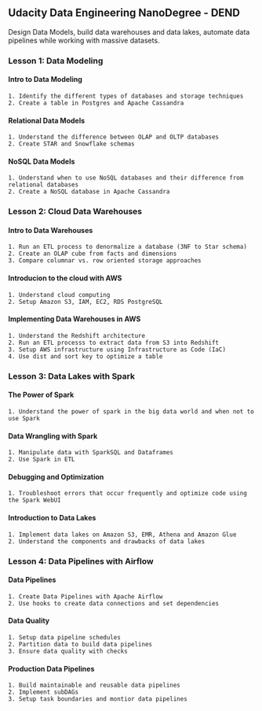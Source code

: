 ## Udacity Data Engineering NanoDegree - DEND
Design Data Models, build data warehouses and data lakes, automate data pipelines while working with massive datasets. 

### Lesson 1: Data Modeling
#### Intro to Data Modeling
	1. Identify the different types of databases and storage techniques
	2. Create a table in Postgres and Apache Cassandra
#### Relational Data Models
	1. Understand the difference between OLAP and OLTP databases
	2. Create STAR and Snowflake schemas
#### NoSQL Data Models
	1. Understand when to use NoSQL databases and their difference from relational databases
	2. Create a NoSQL database in Apache Cassandra

### Lesson 2: Cloud Data Warehouses
#### Intro to Data Warehouses
	1. Run an ETL process to denormalize a database (3NF to Star schema)
	2. Create an OLAP cube from facts and dimensions
	3. Compare columnar vs. row oriented storage approaches
#### Introducion to the cloud with AWS
	1. Understand cloud computing
	2. Setup Amazon S3, IAM, EC2, RDS PostgreSQL 
#### Implementing Data Warehouses in AWS
	1. Understand the Redshift architecture
	2. Run an ETL processs to extract data from S3 into Redshift
	3. Setup AWS infrastructure using Infrastructure as Code (IaC)
	4. Use dist and sort key to optimize a table

### Lesson 3: Data Lakes with Spark
#### The Power of Spark
	1. Understand the power of spark in the big data world and when not to use Spark
#### Data Wrangling with Spark 
	1. Manipulate data with SparkSQL and Dataframes
	2. Use Spark in ETL 
#### Debugging and Optimization
	1. Troubleshoot errors that occur frequently and optimize code using the Spark WebUI
#### Introduction to Data Lakes
	1. Implement data lakes on Amazon S3, EMR, Athena and Amazon Glue
	2. Understand the components and drawbacks of data lakes

### Lesson 4: Data Pipelines with Airflow
#### Data Pipelines
	1. Create Data Pipelines with Apache Airflow
	2. Use hooks to create data connections and set dependencies
#### Data Quality
	1. Setup data pipeline schedules
	2. Partition data to build data pipelines
	3. Ensure data quality with checks
#### Production Data Pipelines
	1. Build maintainable and reusable data pipelines
	2. Implement subDAGs
	3. Setup task boundaries and montior data pipelines